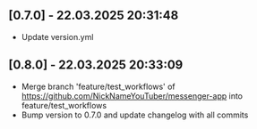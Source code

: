 ## [0.7.0] - 22.03.2025 20:31:48

- Update version.yml

## [0.8.0] - 22.03.2025 20:33:09

- Merge branch 'feature/test_workflows' of https://github.com/NickNameYouTuber/messenger-app into feature/test_workflows
- Bump version to 0.7.0 and update changelog with all commits

